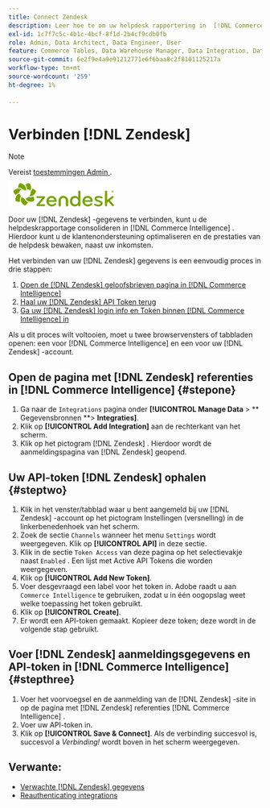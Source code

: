 ```yaml
---
title: Connect Zendesk
description: Leer hoe te om uw helpdesk rapportering in  [!DNL Commerce Intelligence] te consolideren.
exl-id: 1c7f7c5c-4b1c-4bcf-8f1d-2b4cf9cdb0fb
role: Admin, Data Architect, Data Engineer, User
feature: Commerce Tables, Data Warehouse Manager, Data Integration, Data Import/Export
source-git-commit: 6e2f9e4a9e91212771e6f6baa8c2f8101125217a
workflow-type: tm+mt
source-wordcount: '259'
ht-degree: 1%

---
```


# Verbinden [!DNL Zendesk]

>[!NOTE]
>
>Vereist [ toestemmingen Admin ](../../../administrator/user-management/user-management.md).

![](../../../assets/Zendesk_logo.png)

Door uw [!DNL Zendesk] -gegevens te verbinden, kunt u de helpdeskrapportage consolideren in [!DNL Commerce Intelligence] . Hierdoor kunt u de klantenondersteuning optimaliseren en de prestaties van de helpdesk bewaken, naast uw inkomsten.

Het verbinden van uw [!DNL Zendesk] gegevens is een eenvoudig proces in drie stappen:

1. [Open de  [!DNL Zendesk]  geloofsbrieven pagina in  [!DNL Commerce Intelligence]](#stepone)
1. [Haal uw  [!DNL Zendesk]  API Token terug](#steptwo)
1. [Ga uw  [!DNL Zendesk]  login info en Token binnen  [!DNL Commerce Intelligence] in](#stepthree)

Als u dit proces wilt voltooien, moet u twee browservensters of tabbladen openen: een voor [!DNL Commerce Intelligence] en een voor uw [!DNL Zendesk] -account.

## Open de pagina met [!DNL Zendesk] referenties in [!DNL Commerce Intelligence] {#stepone}

1. Ga naar de `Integrations` pagina onder **[!UICONTROL Manage Data** > ** Gegevensbronnen **> **Integraties]**.
1. Klik op **[!UICONTROL Add Integration]** aan de rechterkant van het scherm.
1. Klik op het pictogram [!DNL Zendesk] . Hierdoor wordt de aanmeldingspagina van [!DNL Zendesk] geopend.

## Uw API-token [!DNL Zendesk] ophalen {#steptwo}

1. Klik in het venster/tabblad waar u bent aangemeld bij uw [!DNL Zendesk] -account op het pictogram Instellingen (versnelling) in de linkerbenedenhoek van het scherm.
1. Zoek de sectie `Channels` wanneer het menu `Settings` wordt weergegeven. Klik op **[!UICONTROL API]** in deze sectie.
1. Klik in de sectie `Token Access` van deze pagina op het selectievakje naast `Enabled` . Een lijst met Active API Tokens die worden weergegeven.
1. Klik op **[!UICONTROL Add New Token]**.
1. Voer desgevraagd een label voor het token in. Adobe raadt u aan `Commerce Intelligence` te gebruiken, zodat u in één oogopslag weet welke toepassing het token gebruikt.
1. Klik op **[!UICONTROL Create]**.
1. Er wordt een API-token gemaakt. Kopieer deze token; deze wordt in de volgende stap gebruikt.

## Voer [!DNL Zendesk] aanmeldingsgegevens en API-token in [!DNL Commerce Intelligence] {#stepthree}

1. Voer het voorvoegsel en de aanmelding van de [!DNL Zendesk] -site in op de pagina met [!DNL Zendesk] referenties [!DNL Commerce Intelligence] .
1. Voer uw API-token in.
1. Klik op **[!UICONTROL Save & Connect]**. Als de verbinding succesvol is, succesvol a *Verbinding!* wordt boven in het scherm weergegeven.

## Verwante:

* [Verwachte  [!DNL Zendesk]  gegevens](../integrations/exp-zendesk-data.md)
* [ Reauthenticating integrations ](https://experienceleague.adobe.com/docs/commerce-knowledge-base/kb/how-to/mbi-reauthenticating-integrations.html)

